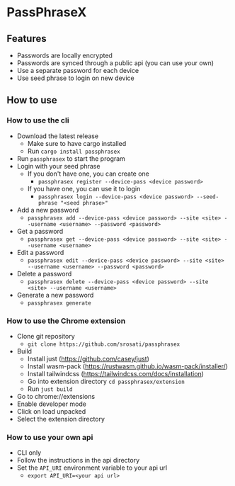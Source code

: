 # PassPhraseX
## Features
- Passwords are locally encrypted
- Passwords are synced through a public api (you can use your own)
- Use a separate password for each device
- Use seed phrase to login on new device

## How to use
### How to use the cli
- Download the latest release
  - Make sure to have cargo installed
  - Run `cargo install passphrasex`
- Run `passphrasex` to start the program
- Login with your seed phrase
  - If you don't have one, you can create one
    - `passphrasex register --device-pass <device password>`
  - If you have one, you can use it to login
    - `passphrasex login --device-pass <device password> --seed-phrase "<seed phrase>"`
- Add a new password
    - `passphrasex add --device-pass <device password> --site <site> --username <username> --password <password> `
- Get a password
  - `passphrasex get --device-pass <device password> --site <site> --username <username>`
- Edit a password
  - `passphrasex edit --device-pass <device password> --site <site> --username <username> --password <password>`
- Delete a password
  - `passphrasex delete --device-pass <device password> --site <site> --username <username>`
- Generate a new password
  - `passphrasex generate`

### How to use the Chrome extension
- Clone git repository
  - `git clone https://github.com/srosati/passphrasex`
- Build
  - Install just (https://github.com/casey/just)
  - Install wasm-pack (https://rustwasm.github.io/wasm-pack/installer/)
  - Install tailwindcss (https://tailwindcss.com/docs/installation)
  - Go into extension directory `cd passphrasex/extension`
  - Run `just build`
- Go to chrome://extensions
- Enable developer mode
- Click on load unpacked
- Select the extension directory

### How to use your own api
- CLI only
- Follow the instructions in the api directory
- Set the `API_URI` environment variable to your api url
  - `export API_URI=<your api url>`